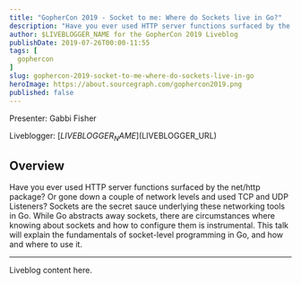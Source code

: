 ```yaml
---
title: "GopherCon 2019 - Socket to me: Where do Sockets live in Go?"
description: "Have you ever used HTTP server functions surfaced by the net/http package? Or gone down a couple of network levels and used TCP and UDP Listeners? Sockets are the secret sauce underlying these networking tools in Go. While Go abstracts away sockets, there are circumstances where knowing about sockets and how to configure them is instrumental. This talk will explain the fundamentals of socket-level programming in Go, and how and where to use it."
author: $LIVEBLOGGER_NAME for the GopherCon 2019 Liveblog
publishDate: 2019-07-26T00:00-11:55
tags: [
  gophercon
]
slug: gophercon-2019-socket-to-me-where-do-sockets-live-in-go
heroImage: https://about.sourcegraph.com/gophercon2019.png
published: false
---
```


Presenter: Gabbi Fisher

Liveblogger: [$LIVEBLOGGER_NAME]($LIVEBLOGGER_URL)

## Overview

Have you ever used HTTP server functions surfaced by the net/http package? Or gone down a couple of network levels and used TCP and UDP Listeners? Sockets are the secret sauce underlying these networking tools in Go. While Go abstracts away sockets, there are circumstances where knowing about sockets and how to configure them is instrumental. This talk will explain the fundamentals of socket-level programming in Go, and how and where to use it.

---

Liveblog content here.
